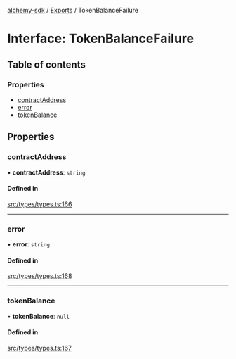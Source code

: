 [alchemy-sdk](../README.md) / [Exports](../modules.md) / TokenBalanceFailure

# Interface: TokenBalanceFailure

## Table of contents

### Properties

- [contractAddress](TokenBalanceFailure.md#contractaddress)
- [error](TokenBalanceFailure.md#error)
- [tokenBalance](TokenBalanceFailure.md#tokenbalance)

## Properties

### contractAddress

• **contractAddress**: `string`

#### Defined in

[src/types/types.ts:166](https://github.com/alchemyplatform/alchemy-sdk-js/blob/e62e5c7/src/types/types.ts#L166)

___

### error

• **error**: `string`

#### Defined in

[src/types/types.ts:168](https://github.com/alchemyplatform/alchemy-sdk-js/blob/e62e5c7/src/types/types.ts#L168)

___

### tokenBalance

• **tokenBalance**: ``null``

#### Defined in

[src/types/types.ts:167](https://github.com/alchemyplatform/alchemy-sdk-js/blob/e62e5c7/src/types/types.ts#L167)
